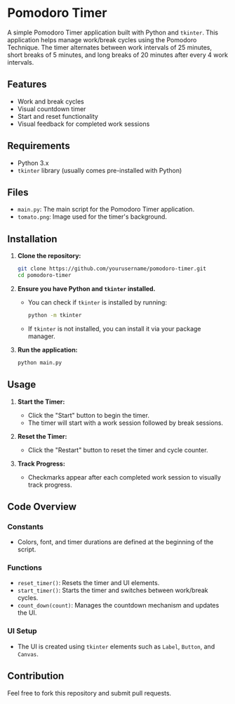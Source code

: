 # Pomodoro Timer

A simple Pomodoro Timer application built with Python and `tkinter`. This application helps manage work/break cycles using the Pomodoro Technique. The timer alternates between work intervals of 25 minutes, short breaks of 5 minutes, and long breaks of 20 minutes after every 4 work intervals.


## Features

- Work and break cycles
- Visual countdown timer
- Start and reset functionality
- Visual feedback for completed work sessions

## Requirements

- Python 3.x
- `tkinter` library (usually comes pre-installed with Python)

## Files

- `main.py`: The main script for the Pomodoro Timer application.
- `tomato.png`: Image used for the timer's background.

## Installation

1. **Clone the repository:**
    ```bash
    git clone https://github.com/yourusername/pomodoro-timer.git
    cd pomodoro-timer
    ```

2. **Ensure you have Python and `tkinter` installed.**
   - You can check if `tkinter` is installed by running:
     ```bash
     python -m tkinter
     ```
   - If `tkinter` is not installed, you can install it via your package manager.

3. **Run the application:**
    ```bash
    python main.py
    ```

## Usage

1. **Start the Timer:**
   - Click the "Start" button to begin the timer.
   - The timer will start with a work session followed by break sessions.

2. **Reset the Timer:**
   - Click the "Restart" button to reset the timer and cycle counter.

3. **Track Progress:**
   - Checkmarks appear after each completed work session to visually track progress.

## Code Overview

### Constants

- Colors, font, and timer durations are defined at the beginning of the script.

### Functions

- `reset_timer()`: Resets the timer and UI elements.
- `start_timer()`: Starts the timer and switches between work/break cycles.
- `count_down(count)`: Manages the countdown mechanism and updates the UI.

### UI Setup

- The UI is created using `tkinter` elements such as `Label`, `Button`, and `Canvas`.

## Contribution

Feel free to fork this repository and submit pull requests.



